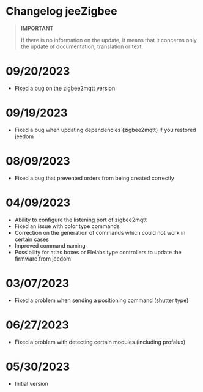 # Changelog jeeZigbee

>**IMPORTANT**
>
>If there is no information on the update, it means that it concerns only the update of documentation, translation or text.

# 09/20/2023

- Fixed a bug on the zigbee2mqtt version

# 09/19/2023

- Fixed a bug when updating dependencies (zigbee2mqtt) if you restored jeedom

# 08/09/2023

- Fixed a bug that prevented orders from being created correctly

# 04/09/2023

- Ability to configure the listening port of zigbee2mqtt
- Fixed an issue with color type commands
- Correction on the generation of commands which could not work in certain cases
- Improved command naming
- Possibility for atlas boxes or Elelabs type controllers to update the firmware from jeedom

# 03/07/2023

- Fixed a problem when sending a positioning command (shutter type)

# 06/27/2023

- Fixed a problem with detecting certain modules (including profalux)

# 05/30/2023

- Initial version
